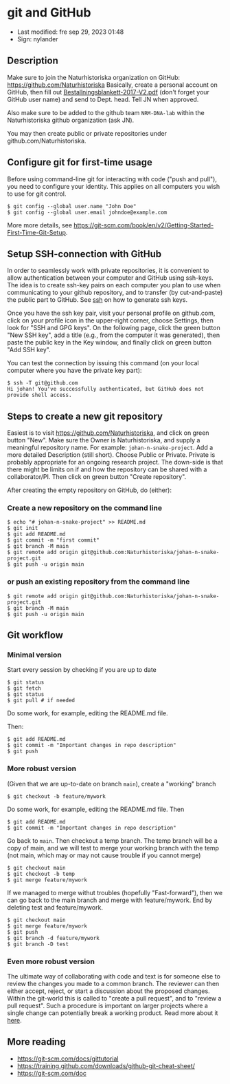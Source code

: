 # git and GitHub

- Last modified: fre sep 29, 2023  01:48
- Sign: nylander

## Description

Make sure to join the Naturhistoriska organization on GitHub:
<https://github.com/Naturhistoriska> Basically, create a personal account on
GitHub, then fill out
[Bestallningsblankett-2017-V2.pdf](Bestallningsblankett-2017-V2.pdf)
(don't forget your GitHub user name) and send to Dept. head. Tell JN when
approved.

Also make sure to be added to the github team `NRM-DNA-lab` within the
Naturhistoriska github organization (ask JN).

You may then create public or private repositories under github.com/Naturhistoriska.

## Configure git for first-time usage

Before using command-line git for interacting with code ("push and pull"), you
need to configure your identity.  This applies on all computers you wish to use
for git control.

    $ git config --global user.name "John Doe"
    $ git config --global user.email johndoe@example.com

More more details, see <https://git-scm.com/book/en/v2/Getting-Started-First-Time-Git-Setup>.

## Setup SSH-connection with GitHub

In order to seamlessly work with private repositories, it is convenient to
allow authentication between your computer and GitHub using ssh-keys.  The idea
is to create ssh-key pairs on each computer you plan to use when communicating
to your github repository, and to transfer (by cut-and-paste) the public part
to GitHub. See [ssh](../ssh/README.md) on how to generate ssh keys.

Once you have the ssh key pair, visit your personal profile on github.com,
click on your profile icon in the upper-right corner, choose Settings, then
look for "SSH and GPG keys".  On the following page, click the green button
"New SSH key", add a title (e.g., from the computer it was generated), then
paste the public key in the Key window, and finally click on green button "Add
SSH key".

You can test the connection by issuing this command (on your local computer
where you have the private key part):

    $ ssh -T git@github.com
    Hi johan! You've successfully authenticated, but GitHub does not provide shell access.

## Steps to create a new git repository

Easiest is to visit <https://github.com/Naturhistoriska>, and click on green
button "New".  Make sure the Owner is Naturhistoriska, and supply a meaningful
repository name. For example: `johan-n-snake-project`. Add a more detailed
Description (still short). Choose Public or Private.  Private is probably
appropriate for an ongoing research project. The down-side is that there might
be limits on if and how the repository can be shared with a collaborator/PI.
Then click on green button "Create repository".

After creating the empty repository on GitHub, do (either):

### Create a new repository on the command line

    $ echo "# johan-n-snake-project" >> README.md
    $ git init
    $ git add README.md
    $ git commit -m "first commit"
    $ git branch -M main
    $ git remote add origin git@github.com:Naturhistoriska/johan-n-snake-project.git
    $ git push -u origin main

### or push an existing repository from the command line

    $ git remote add origin git@github.com:Naturhistoriska/johan-n-snake-project.git
    $ git branch -M main
    $ git push -u origin main

## Git workflow

### Minimal version

Start every session by checking if you are up to date

    $ git status
    $ git fetch
    $ git status
    $ git pull # if needed

Do some work, for example, editing the README.md file.

Then:

    $ git add README.md
    $ git commit -m "Important changes in repo description"
    $ git push

### More robust version

(Given that we are up-to-date on branch `main`), create a "working" branch

    $ git checkout -b feature/mywork

Do some work, for example, editing the README.md file. Then

    $ git add README.md
    $ git commit -m "Important changes in repo description"

Go back to `main`. Then checkout a temp branch. The temp branch will be a copy
of main, and we will test to merge your working branch with the temp (not main,
which may or may not cause trouble if you cannot merge)

    $ git checkout main
    $ git checkout -b temp
    $ git merge feature/mywork

If we managed to merge withut troubles (hopefully "Fast-forward"), then we can
go back to the main branch and merge with feature/mywork. End by deleting test
and feature/mywork.

    $ git checkout main
    $ git merge feature/mywork
    $ git push
    $ git branch -d feature/mywork
    $ git branch -D test

### Even more robust version

The ultimate way of collaborating with code and text is for someone else to
review the changes you made to a common branch. The reviewer can then either
accept, reject, or start a discussion about the proposed changes.  Within the
git-world this is called to "create a pull request", and to "review a pull
request". Such a procedure is important on larger projects where a single
change can potentially break a working product.  Read more about it
[here](https://docs.github.com/en/pull-requests/collaborating-with-pull-requests/proposing-changes-to-your-work-with-pull-requests/about-pull-requests).

## More reading

- <https://git-scm.com/docs/gittutorial>
- <https://training.github.com/downloads/github-git-cheat-sheet/>
- <https://git-scm.com/doc>

